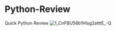 # Python-Review
Quick Python Review
![1_CnFBU56b1HIsg2atttE_-Q](https://user-images.githubusercontent.com/102425717/187979577-7cf348bc-153d-42c7-8ba6-9857b1a090a8.png)
